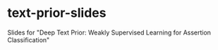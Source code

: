 # text-prior-slides
Slides for "Deep Text Prior: Weakly Supervised Learning for Assertion Classification"
